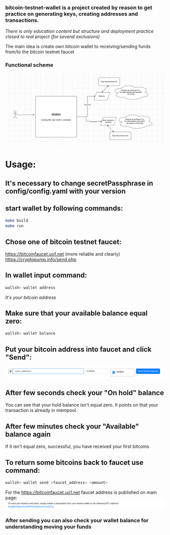 ### bitcoin-testnet-wallet is a project created by reason to get practice on generating keys, creating addresses and transactions. 
*There is only education content but structure and deployment practice closed to real project (for several exclusions)*

The main idea is create own bitcoin wallet to receiving/sending funds from/to the bitcoin testnet faucet

### Functional scheme
![alt text](images/image-4.png)

# Usage:
## It's necessary to change secretPassphrase in config/config.yaml with your version

## start wallet by following commands:
```bash
make build
make run
```

## Chose one of bitcoin testnet faucet:
https://bitcoinfaucet.uo1.net (more reliable and clearly)
https://cryptopump.info/send.php

## In wallet input command:
```bash
wallsh> wallet address
```
*It's your bitcoin address*

## Make sure that your available balance equal zero:
```bash
wallsh> wallet balance
```

## Put your bitcoin address into faucet and click "Send":
![alt text](images/image5.png)

## After few seconds check your "On hold" balance
You can see that your hold balance isn't equal zero. It points on that your transaction is already in mempool.

## After few minutes check your "Available" balance again
If it isn't equal zero, successful, you have received your first bitcoins

## To return some bitcoins back to faucet use command:
```bash
wallsh> wallet send <faucet_address> <amount>
```
For the https://bitcoinfaucet.uo1.net faucet address is published on main page: 
![alt text](images/image6.png)

### After sending you can also check your wallet balance for understanding moving your funds